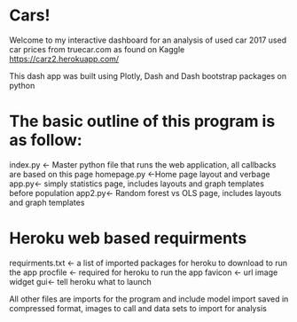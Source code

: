 # Cars!


Welcome to my interactive dashboard for an analysis of used car 2017 used car prices from truecar.com as found on Kaggle
https://carz2.herokuapp.com/

This dash app was built using Plotly, Dash and Dash bootstrap packages on python

# The basic outline of this program is as follow:

index.py <- Master python file that runs the web application, all callbacks are based on this page 
homepage.py <-Home page layout and verbage
app.py<- simply statistics page, includes layouts and graph templates before population
app2.py<- Random forest vs OLS page, includes layouts and graph templates

# Heroku web based requirments
requirments.txt <- a list of imported packages for heroku to download to run the app
procfile <- required for heroku to run the app
favicon <- url image widget 
gui<- tell heroku what to launch

All other files are imports for the program and include model import saved in compressed format, images to call and data sets to import for analysis 
